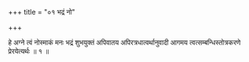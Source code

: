 +++
title = "०१ भद्रं नो"

+++

हे अग्ने त्वं नोस्माकं मनः भद्रं शुभयुक्तं अपिवातय अपिरत्रधात्वर्थानुवादी आगमय त्वत्सम्बन्धिस्तोत्रकरणे प्रेरयेत्यर्थः ॥ १ ॥